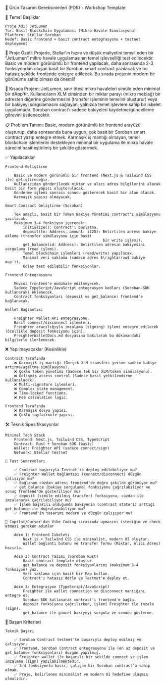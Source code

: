 🧩 Ürün Tasarım Gereksinimleri (PDR) - Workshop Template

🎯 Temel Başlıklar

    Proje Adı: JetLumen
    Tür: Basit Blockchain Uygulaması (Mikro Havale Simulasyonu)
    Platform: Stellar Soroban
    Hedef: Basic frontend + basit contract entegrasyonu + testnet deployment

🎯 Proje Özeti:
    Projede, Stellar'ın hızını ve düşük maliyetini temsil eden bir "JetLumen" mikro havale uygulamasının temel işlevselliği test edilecektir. Basic ve modern görünümlü bir frontend yapılacak, daha sonrasında 2-3 fonksiyondan oluşan basit bir Soroban smart contract yazılacak ve bu hatasız şekilde frontende entegre edilecek. Bu sırada projenin modern bir görünüme sahip olması da önemli!

🚀 Kısaca Projem:
    JetLumen, sınır ötesi mikro havaleleri simüle eden minimal bir dApp'tir. Kullanıcıların XLM cinsinden bir miktar parayı (mikro meblağ) bir adresten diğerine göndermesini (transfer işleminin temelini oluşturur) veya bir bakiyeyi sorgulamasını sağlayan, yalnızca temel işlevlere sahip bir iskelet uygulamadır. Soroban contract'ı sadece bakiyeleri kaydetme/güncelleme görevini üstlenecektir.

📋 Problem Tanımı:
    Basic, modern görünümlü bir frontend arayüzü oluşturup, daha sonrasında buna uygun, çok basit bir Soroban smart contract yazıp entegre etmek. Karmaşık iş mantığı olmayan, temel blockchain işlemlerini destekleyen minimal bir uygulama ile mikro havale sürecini basitleştirilmiş bir şekilde göstermek.

✅ Yapılacaklar

    Frontend Geliştirme

        Basic ve modern görünümlü bir frontend (Next.js & Tailwind CSS ile) geliştireceğiz.
        Kullanıcıdan gönderilecek miktar ve alıcı adres bilgilerini alacak basit bir form yapısı oluşturulacak.
        Gönderme işlemi sonrası sonucu gösterecek basit bir alan olacak.
        Karmaşık yapısı olmayacak.

    Smart Contract Geliştirme (Soroban)

        Tek amaçlı, basit bir Token Bakiye Yönetimi contract'ı simülasyonu yazılacak.
        Maksimum 3-4 fonksiyon içerecek:
            initialize(): Contract'ı başlatma.
            deposit(to: Address, amount: i128): Belirtilen adrese bakiye ekleme (transfer simülasyonu için basit 
                                                bir write işlemi).
            get_balance(id: Address): Belirtilen adresin bakiyesini sorgulama (read işlemi).
            Temel blockchain işlemleri (read/write) yapılacak.
            Minimal veri saklama (sadece adres $\rightarrow$ bakiye map'i).
            Kolay test edilebilir fonksiyonlar.
    
    Frontend Entegrasyonu

        Mevcut frontend'e müdahale edilmeyecek.
        Sadece TypeScript/JavaScript entegrasyon kodları (Soroban-SDK kullanarak) eklenecek.
        Contract fonksiyonları (deposit ve get_balance) frontend'e bağlanacak.

    Wallet Bağlantısı

        Freighter Wallet API entegrasyonu.
        Basit connect/disconnect işlemleri.
        Freighter aracılığıyla imzalama (signing) işlemi entegre edilecek (özellikle deposit fonksiyonu için).
        FreighterWalletDocs.md dosyasına bakılarak bu dökümandaki bilgilerle ilerlenecek.


❌ Yapılmayacaklar (Kesinlikle)

    Contract Tarafında
        ❌ Karmaşık iş mantığı (Gerçek XLM transferi yerine sadece bakiye artırma/azaltma simülasyonu).
        ❌ Çoklu token yönetimi (Sadece tek bir XLM/token simülasyonu).
        ❌ Gelişmiş access control (Sadece basit yetkilendirme kullanılacak).
        ❌ Multi-signature işlemleri.
        ❌ Complex state management.
        ❌ Time-locked functions.
        ❌ Fee calculation logic.

    Frontend Tarafında
        ❌ Karmaşık dosya yapısı.
        ❌ Çoklu sayfa/route yapısı.


🛠 Teknik Spesifikasyonlar

    Minimal Tech Stack
        Frontend: Next.js, Tailwind CSS, TypeScript
        Contract: Rust + Soroban SDK (basic)
        Wallet: Freighter API (sadece connect/sign)
        Network: Stellar Testnet

    🧪 Test Senaryoları

        ✅ Contract başarıyla Testnet'te deploy edilebiliyor mu?
        ✅ Freighter Wallet bağlantısı (connect/disconnect) düzgün çalışıyor mu?
        ✅ Bağlanan cüzdan adresi frontend'de doğru şekilde görünüyor mu?
        ✅ get_balance (bakiye sorgulama) fonksiyonu çağrılabiliyor ve sonuç frontend'de gösteriliyor mu?
        ✅ deposit (simüle edilmiş transfer) fonksiyonu, cüzdan ile imzalanarak çağrılabiliyor mu?
        ✅ İşlem başarılı olduğunda bakiyenin (contract state'i) arttığı get_balance ile doğrulanabiliyor mu?
        ✅ Frontend'in tasarımı modern ve düzgün çalışıyor mu?

    📱 Copilot/Cursor'dan Vibe Coding sırasında uymasını istediğim ve check etmesi gereken adımlar

        Adım 1: Frontend İskeleti
            Next.js + Tailwind CSS ile minimalist, modern UI oluştur.
            Wallet bağlantı butonu ve transfer formu (Miktar, Alıcı Adres) hazırla.

        Adım 2: Contract Yazımı (Soroban Rust)
            Basit contract template oluştur.
            get_balance ve deposit fonksiyonlarını (maksimum 3-4 fonksiyon) yaz.
            Veri saklama için basit bir Map kullan.
            Contract'ı hatasız derle ve Testnet'e deploy et.

        Adım 3: Entegrasyon (TypeScript/JavaScript)
            Freighter ile wallet connection ve disconnect mantığını entegre et.
            Soroban SDK kullanarak contract'ı frontend'e bağla.
            deposit fonksiyonu çağrılırken, işlemi Freighter ile imzala (sign).
            get_balance ile güncel bakiyeyi sorgula ve sonucu gösterme.

🎯 Başarı Kriterleri

    Teknik Başarı

        ✅ Soroban Contract testnet'te başarıyla deploy edilmiş ve çalışıyor.
        ✅ Frontend, Soroban Contract entegrasyonu ile (en az deposit ve get_balance fonksiyonları) düzgün yapılmış.
        ✅ Freighter wallet ile başarılı bir şekilde connect ve işlem imzalama (sign) yapılabilmektedir.
        ✅ 3-4 fonksiyonlu basic, çalışan bir Soroban contract'a sahip olmak.
        ✅ Proje, belirlenen minimalist ve modern UI hedefine ulaşmış olmalıdır.